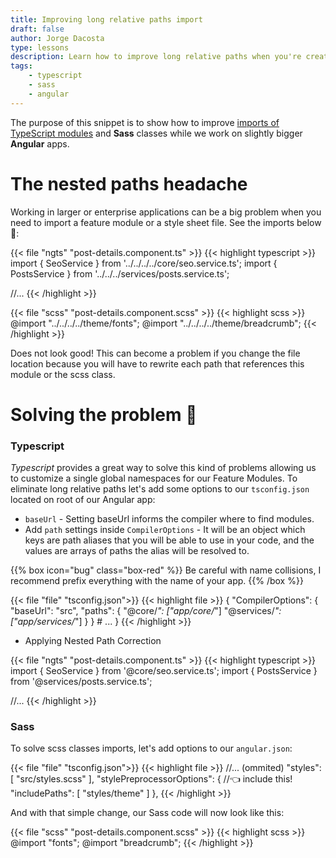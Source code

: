 ```yaml
---
title: Improving long relative paths import
draft: false
author: Jorge Dacosta
type: lessons
description: Learn how to improve long relative paths when you're creating a slightly larger Angular application.
tags:
    - typescript
    - sass
    - angular
---
```


The purpose of this snippet is to show how to improve [imports of TypeScript modules](https://www.typescriptlang.org/docs/handbook/module-resolution.html) and **Sass** classes while we work on slightly bigger **Angular** apps.

# The nested paths headache

Working in larger or enterprise applications can be a big problem when you need to import a feature module or a style sheet file. See the imports below 😬:

{{< file "ngts" "post-details.component.ts" >}}
{{< highlight typescript >}}
import { SeoService } from '../../../../core/seo.service.ts';
import { PostsService } from '../../../services/posts.service.ts';

//...
{{< /highlight >}}

{{< file "scss" "post-details.component.scss" >}}
{{< highlight scss >}}
@import "../../../../theme/fonts";
@import "../../../../theme/breadcrumb";
{{< /highlight >}}

Does not look good! This can become a problem if you change the file location because you will have to rewrite each path that references this module or the scss class.

# Solving the problem 💪

### Typescript 
*Typescript* provides a great way to solve this kind of problems allowing us to customize a single global namespaces for our Feature Modules. To eliminate long relative paths let's add some options to our `tsconfig.json` located on root of our Angular app:

* `baseUrl` - Setting baseUrl informs the compiler where to find modules.
* Add `path` settings inside `CompilerOptions` - It will be an object which keys are path aliases that you will be able to use in your code, and the values are arrays of paths the alias will be resolved to.

{{% box icon="bug" class="box-red" %}}
Be careful with name collisions, I recommend prefix everything with the name of your app. 
{{% /box %}} 

{{< file "file" "tsconfig.json">}}
{{< highlight file >}}
{
    "CompilerOptions": {
        "baseUrl": "src",
        "paths": {
            "@core/*": ["app/core/*"]
            "@services/*": ["app/services/*"]
        }
    }
    # ...
}
{{< /highlight >}}

* Applying Nested Path Correction

{{< file "ngts" "post-details.component.ts" >}}
{{< highlight typescript >}}
import { SeoService } from '@core/seo.service.ts';
import { PostsService } from '@services/posts.service.ts';

//...
{{< /highlight >}}

### Sass
To solve scss classes imports, let's add options to our `angular.json`:

{{< file "file" "tsconfig.json">}}
{{< highlight file >}}
//... (ommited)
    "styles": [
        "src/styles.scss"
    ],
    "stylePreprocessorOptions": {       //👈 include this!
        "includePaths": [
            "styles/theme"
        ]
    },
{{< /highlight >}}

And with that simple change, our Sass code will now look like this:

{{< file "scss" "post-details.component.scss" >}}
{{< highlight scss >}}
@import "fonts";
@import "breadcrumb";
{{< /highlight >}}
